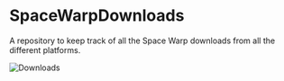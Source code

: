 # SpaceWarpDownloads
A repository to keep track of all the Space Warp downloads from all the different platforms.

![Downloads](https://vortan.dev/spacewarp/statistic/out/bar_chart.png)
